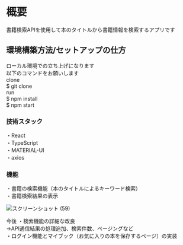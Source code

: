 # 概要
書籍検索APIを使用して本のタイトルから書籍情報を検索するアプリです  



## 環境構築方法/セットアップの仕方
ローカル環境での立ち上げになります  
以下のコマンドをお願いします  
clone  
$ git clone   
run  
$ npm install  
$ npm start  

### 技術スタック
・React  
・TypeScript  
・MATERIAL-UI  
・axios  

### 機能
・書籍の検索機能（本のタイトルによるキーワード検索）  
・書籍検索結果の表示  

![スクリーンショット (59)](https://user-images.githubusercontent.com/69840682/150519679-748b8a6c-6df5-4bbb-96b0-12344bc7c452.png)

今後
・検索機能の詳細な改良  
  →API通信結果の処理追加、検索件数、ページングなど  
・ログイン機能とマイブック（お気に入りの本を保存するページ）の実装  
